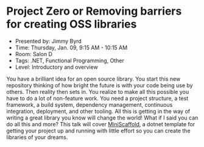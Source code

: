 # Project Zero or Removing barriers for creating OSS libraries


- Presented by: Jimmy Byrd
- Time: Thursday, Jan. 09, 9:15 AM - 10:15 AM
- Room: Salon D
- Tags: .NET, Functional Programming, Other
- Level: Introductory and overview

You have a brilliant idea for an open source library. You start this new repository thinking of how bright the future is with your code being use by others. Then reality then sets in. You realize to make all this possible you have to do a lot of non-feature work. You need a project structure, a test framework, a build system, dependency management, continuous integration, deployment, and other tooling. All this is getting in the way of writing a great library you know will change the world! What if I said you can do all this and more? This talk will cover [MiniScaffold](https://github.com/TheAngryByrd/MiniScaffold), a dotnet template for getting your project up and running with little effort so you can create the libraries of your dreams.

